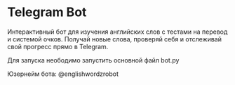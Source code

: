 # Telegram Bot

Интерактивный бот для изучения английских слов с тестами на перевод и системой очков. Получай новые слова, проверяй себя и отслеживай свой прогресс прямо в Telegram.

Для запуска неободимо запустить основной файл bot.py

Юзернейм бота: @englishwordzrobot

